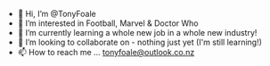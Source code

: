 - 👋 Hi, I’m @TonyFoale
- 👀 I’m interested in Football, Marvel & Doctor Who
- 🌱 I’m currently learning a whole new job in a whole new industry!
- 💞️ I’m looking to collaborate on - nothing just yet (I'm still learning!)
- 📫 How to reach me ... tonyfoale@outlook.co.nz

<!---
TonyFoale/TonyFoale is a ✨ special ✨ repository because its `README.md` (this file) appears on your GitHub profile.
You can click the Preview link to take a look at your changes.
--->
